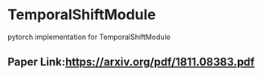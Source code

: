 # TemporalShiftModule
pytorch implementation for TemporalShiftModule
## Paper Link:https://arxiv.org/pdf/1811.08383.pdf
